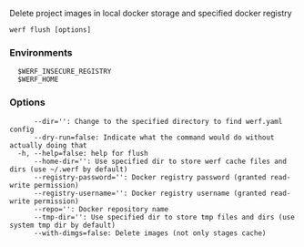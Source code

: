 Delete project images in local docker storage and specified docker registry

```
werf flush [options]
```

### Environments

```
  $WERF_INSECURE_REGISTRY  
  $WERF_HOME               
```

### Options

```
      --dir='': Change to the specified directory to find werf.yaml config
      --dry-run=false: Indicate what the command would do without actually doing that
  -h, --help=false: help for flush
      --home-dir='': Use specified dir to store werf cache files and dirs (use ~/.werf by default)
      --registry-password='': Docker registry password (granted read-write permission)
      --registry-username='': Docker registry username (granted read-write permission)
      --repo='': Docker repository name
      --tmp-dir='': Use specified dir to store tmp files and dirs (use system tmp dir by default)
      --with-dimgs=false: Delete images (not only stages cache)
```

